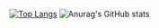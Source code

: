 [![Top Langs](https://github-readme-stats.vercel.app/api/top-langs/?username=yusama125718&theme=nord&layout=default)](https://github.com/anuraghazra/github-readme-stats)
![Anurag's GitHub stats](https://github-readme-stats.vercel.app/apiusername=yusama125718&show_icons=true&theme=nord)
